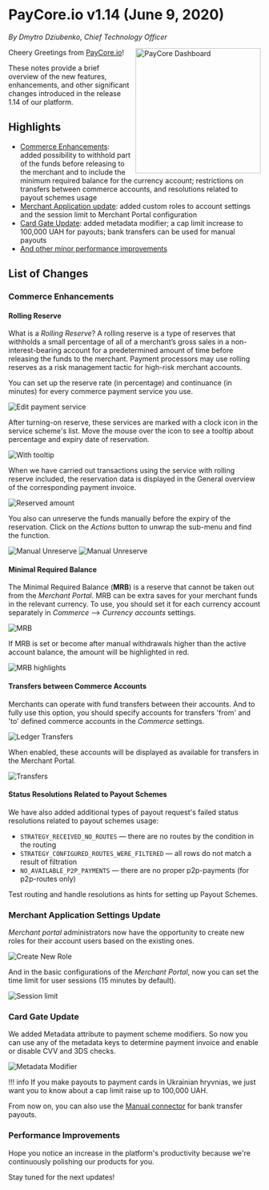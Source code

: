 # **PayCore.io v1.14 (June 9, 2020)**

*By Dmytro Dziubenko, Chief Technology Officer*

<img src="https://paycore.io/wp-content/uploads/2020/06/paycore_illustration_newstyle-30.05-770x400.jpg" alt="PayCore Dashboard" style="width: 250px; float: right; padding-left: 10px;">

Cheery Greetings from [PayCore.io](https://paycore.io/)!

These notes provide a brief overview of the new features, enhancements, and other significant changes introduced in the release 1.14 of our platform.

## Highlights

* [Commerce Enhancements](#commerce-enhancements): added possibility to withhold part of the funds before releasing to the merchant and to include the minimum required balance for the currency account; restrictions on transfers between commerce accounts, and resolutions related to payout schemes usage
* [Merchant Application update](#merchant-application-settings-update): added custom roles to account settings and the session limit to Merchant Portal configuration
* [Card Gate Update](#card-gate-update): added metadata modifier; a cap limit increase to 100,000 UAH for payouts; bank transfers can be used for manual payouts
* [And other minor performance improvements](#performance-improvements)

## List of Changes

### Commerce Enhancements

#### Rolling Reserve

What is a *Rolling Reserve*? A rolling reserve is a type of reserves that withholds a small percentage of all of a merchant’s gross sales in a non-interest-bearing account for a predetermined amount of time before releasing the funds to the merchant. Payment processors may use rolling reserves as a risk management tactic for high-risk merchant accounts.

You can set up the reserve rate (in percentage) and continuance (in minutes) for every commerce payment service you use.

![Edit payment service](images/v1.14/setup-reserve.png)

After turning-on reserve, these services are marked with a clock icon in the service scheme's list. Move the mouse over the icon to see a tooltip about percentage and expiry date of reservation.

![With tooltip](images/v1.14/setup-reserve1.png)

When we have carried out transactions using the service with rolling reserve included, the reservation data is displayed in the General overview of the corresponding payment invoice.

![Reserved amount](images/v1.14/reserved-amount.png)

You also can unreserve the funds manually before the expiry of the reservation. Click on the *Actions* button to unwrap the sub-menu and find the function.

![Manual Unreserve](images/v1.14/unreserve.png)
![Manual Unreserve](images/v1.14/unreserved.png)

#### Minimal Required Balance

The Minimal Required Balance (**MRB**) is a reserve that cannot be taken out from the *Merchant Portal*. MRB can be extra saves for your merchant funds in the relevant currency. To use, you should set it for each currency account separately in *Commerce* --> *Currency accounts* settings.

![MRB](images/v1.14/mrb1.png)

If MRB is set or become after manual withdrawals higher than the active account balance, the amount will be highlighted in red.

![MRB highlights](images/v1.14/mrb2.png)

#### Transfers between Commerce Accounts

Merchants can operate with fund transfers between their accounts. And to fully use this option, you should specify accounts for transfers 'from' and 'to' defined commerce accounts in the *Commerce* settings.

![Ledger Transfers](images/v1.14/ledger-transfer.png)

When enabled, these accounts will be displayed as available for transfers in the Merchant Portal.

![Transfers](images/v1.14/ledger-transfer-app.png)

#### Status Resolutions Related to Payout Schemes

We have also added additional types of payout request's failed status resolutions related to payout schemes usage:

* `STRATEGY_RECEIVED_NO_ROUTES` — there are no routes by the condition in the routing
* `STRATEGY_CONFIGURED_ROUTES_WERE_FILTERED` — all rows do not match a result of filtration
* `NO_AVAILABLE_P2P_PAYMENTS` — there are no proper p2p-payments (for р2р-routes only)

Test routing and handle resolutions as hints for setting up Payout Schemes.

### Merchant Application Settings Update

*Merchant portal* administrators now have the opportunity to create new roles for their account users based on the existing ones.

![Create New Role](images/v1.14/app-new-role.png)

And in the basic configurations of the *Merchant Portal*, now you can set the time limit for user sessions (15 minutes by default).

![Session limit](images/v1.14/session-limit.png)

### Card Gate Update

We added Metadata attribute to payment scheme modifiers. So now you can use any of the metadata keys to determine payment invoice and enable or disable CVV and 3DS checks.

![Metadata Modifier](images/v1.14/metadata-modifiers.png)

!!! info
    If you make payouts to payment cards in Ukrainian hryvnias, we just want you to know about a cap limit raise up to 100,000 UAH.

From now on, you can also use the [Manual connector](/connectors/manual/) for bank transfer payouts.

### Performance Improvements

Hope you notice an increase in the platform's productivity because we're continuously polishing our products for you.

Stay tuned for the next updates!
